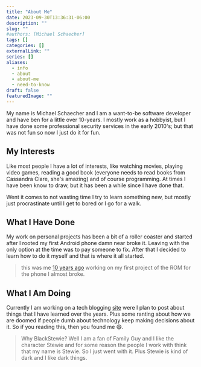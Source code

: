 ```yaml
---
title: "About Me"
date: 2023-09-30T13:36:31-06:00
description: ""
slug: ""
#authors: [Michael Schaecher]
tags: []
categories: []
externalLink: ""
series: []
aliases:
  - info
  - about
  - about-me
  - need-to-know
draft: false
featuredImage: ""
---
```


My name is Michael Schaecher and I am a want-to-be software developer and have ben for a little over 10-years. I mostly work as a hobbyist, but I have done some professional security services in the early 2010's; but that was not fun so now I just do it for fun.

## My Interests

Like most people I have a lot of interests, like watching movies, playing video games, reading a good book (everyone needs to read books from Cassandra Clare, she's amazing) and of course programming. At times I have been know to draw, but it has been a while since I have done that.

Went it comes to not wasting time I try to learn something new, but mostly just procrastinate until I get to bored or I go for a walk.

## What I Have Done

My work on personal projects has been a bit of a roller coaster and started after I rooted my first Android phone damn near broke it.
Leaving with the only option at the time was to pay someone to fix. After that I decided to learn how to do it myself and that is where it all started.

> this was me [10 years ago](https://github.com/Earthnfire78) working on my first project of the ROM for the phone I almost broke.

## What I Am Doing

Currently I am working on a tech blogging [site](https://blackstewie.com) were I plan to post about things that I have learned over the years. Plus some ranting about how we are doomed if people dumb about technology keep making decisions about it. So if you reading this, then you found me 😄.

> Why BlackStewie? Well I am a fan of Family Guy and I like the character Stewie and for some reason the people I work with think that my name is Stewie. So I just went with it. Plus Stewie is kind of dark and I like dark things.
